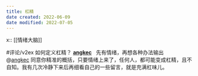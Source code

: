 ```yaml
---
title: 杠精
date created: 2022-06-09
date modified: 2022-07-05
---
```


x:: [[情绪大脑]]

#评论/v2ex
如何定义杠精？
  **[angkec](https://www.v2ex.com/member/angkec)**   先有情绪，再想各种办法输出
@[angkec](https://www.v2ex.com/member/angkec) 同意你精准的概括，只要情绪上来了，任何人，都可能变成杠精，且不自知。我有几次冷静下来后再细看自己的一些留言，就是充满杠味儿。
